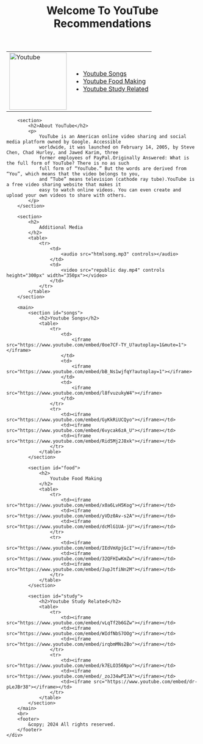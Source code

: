<!DOCTYPE html>
<html lang="en">

<head>
    <meta charset="UTF-8">
    <meta name="viewport" content="width=device-width, initial-scale=1.0">
    <title>Document</title>
</head>

<body>
    <div>
        <header>
            <h1> Welcome To YouTube Recommendations</h1>
        </header>
        <section>
            <table>
                <tr>
                    <td><img src="https://img.freepik.com/premium-vector/red-youtube-logo-social-media-logo_197792-1803.jpg"
                            alt="Youtube" height="150px" width="150px"></td>
                    <td>
                        <ul>
                            <li><a href="#songs">Youtube Songs</a></li>
                            <li><a href="#food">Youtube Food Making</a></li>
                            <li><a href="#study">Youtube Study Related</a></li>
                        </ul>
                    </td>
                </tr>
            </table>
        </section>

        <section>
            <h2>About YouTube</h2>
            <p>
                YouTube is an American online video sharing and social media platform owned by Google. Accessible
                worldwide, it was launched on February 14, 2005, by Steve Chen, Chad Hurley, and Jawed Karim, three
                former employees of PayPal.Originally Answered: What is the full form of YouTube? There is no as such
                full form of “YouTube.” But the words are derived from “You”, which means that the video belongs to you,
                and “Tube” means television (cathode ray tube).YouTube is a free video sharing website that makes it
                easy to watch online videos. You can even create and upload your own videos to share with others.
            </p>
        </section>

        <section>
            <h2>
                Additional Media
            </h2>
            <table>
                <tr>
                    <td>
                        <audio src="htmlsong.mp3" controls></audio>
                    </td>
                    <td>
                        <video src="republic day.mp4" controls height="300px" width="350px"></video>
                    </td>
                </tr>
            </table>
        </section>

        <main>
            <section id="songs">
                <h2>Youtube Songs</h2>
                <table>
                    <tr>
                        <td>
                            <iframe src="https://www.youtube.com/embed/0oe7CF-TY_U?autoplay=1&mute=1"></iframe>
                        </td>
                        <td>
                            <iframe src="https://www.youtube.com/embed/bB_Ns1wjfqY?autoplay=1"></iframe>
                        </td>
                        <td>
                            <iframe src="https://www.youtube.com/embed/l8fvuzukyW4"></iframe>
                        </td>
                    </tr>
                    <tr>
                        <td><iframe src="https://www.youtube.com/embed/GyKkRiUCQyo"></iframe></td>
                        <td><iframe src="https://www.youtube.com/embed/6vycak6zA_U"></iframe></td>
                        <td><iframe src="https://www.youtube.com/embed/Rid5Mj2J8xk"></iframe></td>
                    </tr>
                </table>
            </section>

            <section id="food">
                <h2>
                    Youtube Food Making
                </h2>
                <table>
                    <tr>
                        <td><iframe src="https://www.youtube.com/embed/x0a6LvH5Kog"></iframe></td>
                        <td><iframe src="https://www.youtube.com/embed/yVDz0Av-s2A"></iframe></td>
                        <td><iframe src="https://www.youtube.com/embed/dcMlG1UA-jU"></iframe></td>
                    </tr>
                    <tr>
                        <td><iframe src="https://www.youtube.com/embed/IEdVmXpjGcI"></iframe></td>
                        <td><iframe src="https://www.youtube.com/embed/32QFHIwKmZw"></iframe></td>
                        <td><iframe src="https://www.youtube.com/embed/JupJtfiNn2M"></iframe></td>
                    </tr>
                </table>
            </section>

            <section id="study">
                <h2>Youtube Study Related</h2>
                <table>
                    <tr>
                        <td><iframe src="https://www.youtube.com/embed/vLqTf2b6GZw"></iframe></td>
                        <td><iframe src="https://www.youtube.com/embed/WIdfNbS7OOg"></iframe></td>
                        <td><iframe src="https://www.youtube.com/embed/irqbmMNs2Bo"></iframe></td>
                    </tr>
                    <tr>
                        <td><iframe src="https://www.youtube.com/embed/k7ELO356Npo"></iframe></td>
                        <td><iframe src="https://www.youtube.com/embed/_zoJ34wPIJA"></iframe></td>
                        <td><iframe src="https://www.youtube.com/embed/dr-pLeJBr38"></iframe></td>
                    </tr>
                </table>
            </section>
        </main>
        <br>
        <footer>
            &copy; 2024 All rights reserved.
        </footer>
    </div>
</body>

</html>
